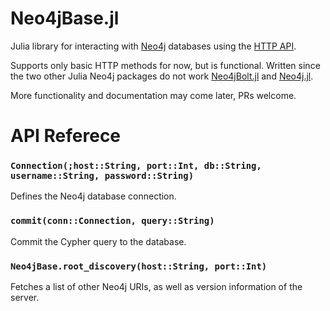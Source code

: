 # Neo4jBase.jl

Julia library for interacting with [Neo4j](https://neo4j.com/) databases using the [HTTP API](https://neo4j.com/docs/http-api/current/actions/#http-api-actions).

Supports only basic HTTP methods for now, but is functional. Written since the two other Julia Neo4j packages do not work [Neo4jBolt.jl](https://github.com/virtualgraham/Neo4jBolt.jl/issues) and [Neo4j.jl](https://github.com/glesica/Neo4j.jl).

More functionality and documentation may come later, PRs welcome.

# API Referece
### `Connection(;host::String, port::Int, db::String, username::String, password::String)`
Defines the Neo4j database connection.

### `commit(conn::Connection, query::String)`
Commit the Cypher query to the database.

### `Neo4jBase.root_discovery(host::String, port::Int)`
Fetches a list of other Neo4j URIs, as well as version information of the server.
